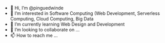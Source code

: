 - 👋 Hi, I’m @pinguedwinde
- 👀 I’m interested in Software Computing (Web Development, Serverless Computing, Cloud Computing, Big Data
- 🌱 I’m currently learning Web Design and Development
- 💞️ I’m looking to collaborate on ...
- 📫 How to reach me ...

<!---
pinguedwinde/pinguedwinde is a ✨ special ✨ repository because its `README.md` (this file) appears on your GitHub profile.
You can click the Preview link to take a look at your changes.
--->

